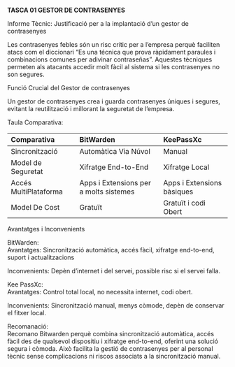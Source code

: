 **TASCA 01 GESTOR DE CONTRASENYES**

Informe Tècnic: Justificació per a la implantació d’un gestor de contrasenyes 

Les contrasenyes febles són un risc crític per a l’empresa perquè faciliten atacs com el diccionari “Es una técnica que prova ràpidament paraules i combinacions comunes per adivinar contraseñas”. Aquestes tècniques permeten als atacants accedir molt fàcil al sistema si les contrasenyes no son segures.

Funció Crucial del Gestor de contrasenyes

Un gestor de contrasenyes crea i guarda contrasenyes úniques i segures, evitant la reutilització i millorant la seguretat de l’empresa. 

Taula Comparativa: 

| Comparativa  | BitWarden  | KeePassXc |
| :---- | :---- | :---- |
| Sincronització  | Automàtica Via Núvol  | Manual  |
| Model de Seguretat  | Xifratge End-to-End | Xifratge Local  |
| Accés MultiPlataforma  | Apps i Extensions per a molts sistemes  | Apps i Extensions bàsiques  |
| Model De Cost  | Gratuït  | Gratuït i codi Obert  |

Avantatges i Inconvenients 

BitWarden:   
Avantatges: Sincronització automàtica, accés fàcil, xifratge end-to-end, suport i actualitzacions  
   
Inconvenients: Depèn d’internet i del servei, possible risc si el servei falla.

Kee PassXc:   
Avantatges: Control total local, no necessita internet, codi obert.

Inconvenients: Sincronització manual, menys còmode, depèn de conservar el fitxer local.

Recomanació:   
Recomano Bitwarden perquè combina sincronització automàtica, accés fàcil des de qualsevol dispositiu i xifratge end-to-end, oferint una solució segura i còmoda. Això facilita la gestió de contrasenyes per al personal tècnic sense complicacions ni riscos associats a la sincronització manual.
